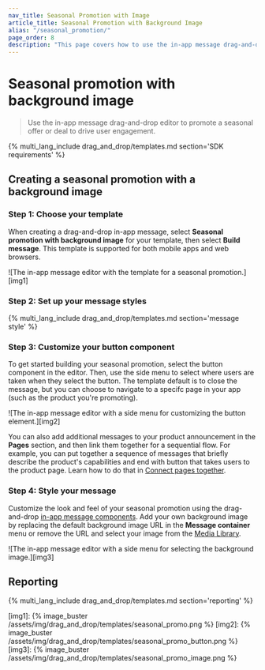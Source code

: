 ```yaml
---
nav_title: Seasonal Promotion with Image
article_title: Seasonal Promotion with Background Image
alias: "/seasonal_promotion/"
page_order: 8
description: "This page covers how to use the in-app message drag-and-drop editor to promote a seasonal offer or deal to drive user engagement."
---
```


# Seasonal promotion with background image

> Use the in-app message drag-and-drop editor to promote a seasonal offer or deal to drive user engagement.

{% multi_lang_include drag_and_drop/templates.md section='SDK requirements' %}

## Creating a seasonal promotion with a background image

### Step 1: Choose your template

When creating a drag-and-drop in-app message, select **Seasonal promotion with background image** for your template, then select **Build message**. This template is supported for both mobile apps and web browsers.

![The in-app message editor with the template for a seasonal promotion.][img1]

### Step 2: Set up your message styles

{% multi_lang_include drag_and_drop/templates.md section='message style' %}

### Step 3: Customize your button component

To get started building your seasonal promotion, select the button component in the editor. Then, use the side menu to select where users are taken when they select the button. The template default is to close the message, but you can choose to navigate to a specifc page in your app (such as the product you're promoting).

![The in-app message editor with a side menu for customizing the button element.][img2]

You can also add additional messages to your product announcement in the **Pages** section, and then link them together for a sequential flow. For example, you can put together a sequence of messages that briefly describe the product's capabilities and end with button that takes users to the product page. Learn how to do that in [Connect pages together]({{site.baseurl}}/user_guide/message_building_by_channel/in-app_messages/drag_and_drop/create/?tab=adding%20pages#step-3a-connect-pages-together).

### Step 4: Style your message

Customize the look and feel of your seasonal promotion using the drag-and-drop [in-app message components][3]. Add your own background image by replacing the default background image URL in the **Message container** menu or remove the URL and select your image from the [Media Library]({{site.baseurl}}/user_guide/engagement_tools/templates_and_media/media_library/).

![The in-app message editor with a side menu for selecting the background image.][img3]

## Reporting

{% multi_lang_include drag_and_drop/templates.md section='reporting' %}

[img1]: {% image_buster /assets/img/drag_and_drop/templates/seasonal_promo.png %} 
[img2]: {% image_buster /assets/img/drag_and_drop/templates/seasonal_promo_button.png %} 
[img3]: {% image_buster /assets/img/drag_and_drop/templates/seasonal_promo_image.png %} 


[3]: {{site.baseurl}}/user_guide/message_building_by_channel/in-app_messages/drag_and_drop/style_settings/#message-components